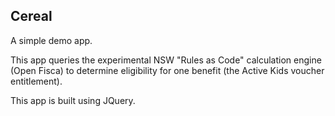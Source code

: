 ## Cereal

A simple demo app.

This app queries the experimental NSW "Rules as Code" calculation engine (Open Fisca) to determine eligibility for one benefit (the Active Kids voucher entitlement).

This app is built using JQuery.

